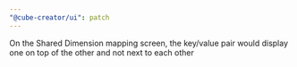 ```yaml
---
"@cube-creator/ui": patch
---
```


On the Shared Dimension mapping screen, the key/value pair would display one on top of the other and not next to each other
